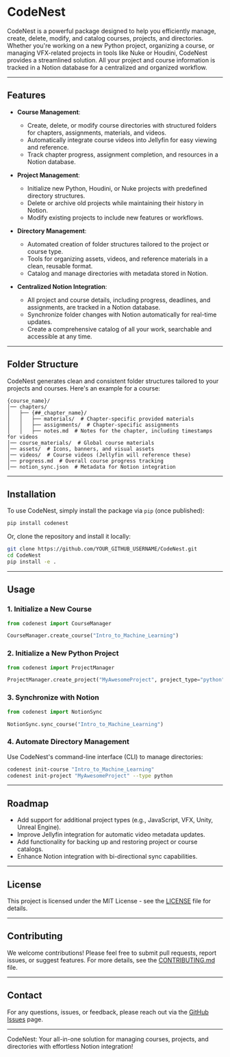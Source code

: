 # CodeNest

CodeNest is a powerful package designed to help you efficiently manage, create, delete, modify, and catalog courses, projects, and directories. Whether you're working on a new Python project, organizing a course, or managing VFX-related projects in tools like Nuke or Houdini, CodeNest provides a streamlined solution. All your project and course information is tracked in a Notion database for a centralized and organized workflow.

---

## Features

- **Course Management**:
  - Create, delete, or modify course directories with structured folders for chapters, assignments, materials, and videos.
  - Automatically integrate course videos into Jellyfin for easy viewing and reference.
  - Track chapter progress, assignment completion, and resources in a Notion database.

- **Project Management**:
  - Initialize new Python, Houdini, or Nuke projects with predefined directory structures.
  - Delete or archive old projects while maintaining their history in Notion.
  - Modify existing projects to include new features or workflows.

- **Directory Management**:
  - Automated creation of folder structures tailored to the project or course type.
  - Tools for organizing assets, videos, and reference materials in a clean, reusable format.
  - Catalog and manage directories with metadata stored in Notion.

- **Centralized Notion Integration**:
  - All project and course details, including progress, deadlines, and assignments, are tracked in a Notion database.
  - Synchronize folder changes with Notion automatically for real-time updates.
  - Create a comprehensive catalog of all your work, searchable and accessible at any time.

---

## Folder Structure

CodeNest generates clean and consistent folder structures tailored to your projects and courses. Here's an example for a course:

```
{course_name}/
│── chapters/
│   ├── {##_chapter_name}/
│   │   ├── materials/  # Chapter-specific provided materials  
│   │   ├── assignments/  # Chapter-specific assignments  
│   │   ├── notes.md  # Notes for the chapter, including timestamps for videos  
│── course_materials/  # Global course materials  
│── assets/  # Icons, banners, and visual assets  
│── videos/  # Course videos (Jellyfin will reference these)  
│── progress.md  # Overall course progress tracking  
│── notion_sync.json  # Metadata for Notion integration  
```

---

## Installation

To use CodeNest, simply install the package via `pip` (once published):
```bash
pip install codenest
```

Or, clone the repository and install it locally:
```bash
git clone https://github.com/YOUR_GITHUB_USERNAME/CodeNest.git
cd CodeNest
pip install -e .
```

---

## Usage

### **1. Initialize a New Course**
```python
from codenest import CourseManager

CourseManager.create_course("Intro_to_Machine_Learning")
```

### **2. Initialize a New Python Project**
```python
from codenest import ProjectManager

ProjectManager.create_project("MyAwesomeProject", project_type="python")
```

### **3. Synchronize with Notion**
```python
from codenest import NotionSync

NotionSync.sync_course("Intro_to_Machine_Learning")
```

### **4. Automate Directory Management**
Use CodeNest's command-line interface (CLI) to manage directories:
```bash
codenest init-course "Intro_to_Machine_Learning"
codenest init-project "MyAwesomeProject" --type python
```

---

## Roadmap

- Add support for additional project types (e.g., JavaScript, VFX, Unity, Unreal Engine).
- Improve Jellyfin integration for automatic video metadata updates.
- Add functionality for backing up and restoring project or course catalogs.
- Enhance Notion integration with bi-directional sync capabilities.

---

## License

This project is licensed under the MIT License - see the [LICENSE](LICENSE) file for details.

---

## Contributing

We welcome contributions! Please feel free to submit pull requests, report issues, or suggest features. For more details, see the [CONTRIBUTING.md](CONTRIBUTING.md) file.

---

## Contact

For any questions, issues, or feedback, please reach out via the [GitHub Issues](https://github.com/YOUR_GITHUB_USERNAME/CodeNest/issues) page.

---

CodeNest: Your all-in-one solution for managing courses, projects, and directories with effortless Notion integration!
